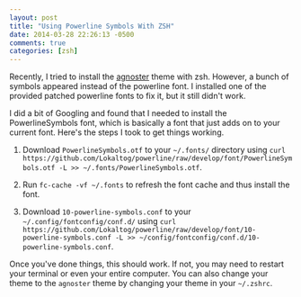 ```yaml
---
layout: post
title: "Using Powerline Symbols With ZSH"
date: 2014-03-28 22:26:13 -0500
comments: true
categories: [zsh]
---
```


Recently, I tried to install the [agnoster](https://gist.github.com/agnoster/3712874) theme with zsh. However, a bunch of symbols appeared instead of the powerline font. I installed one of the provided patched powerline fonts to fix it, but it still didn't work.

I did a bit of Googling and found that I needed to install the PowerlineSymbols font, which is basically a font that just adds on to your current font. Here's the steps I took to get things working.

1. Download `PowerlineSymbols.otf` to your `~/.fonts/` directory using `curl https://github.com/Lokaltog/powerline/raw/develop/font/PowerlineSymbols.otf -L >> ~/.fonts/PowerlineSymbols.otf`.

2. Run `fc-cache -vf ~/.fonts` to refresh the font cache and thus install the font.

3. Download `10-powerline-symbols.conf` to your `~/.config/fontconfig/conf.d/` using `curl https://github.com/Lokaltog/powerline/raw/develop/font/10-powerline-symbols.conf -L >> ~/config/fontconfig/conf.d/10-powerline-symbols.conf`.

Once you've done things, this should work. If not, you may need to restart your terminal or even your entire computer. You can also change your theme to the `agnoster` theme by changing your theme in your `~/.zshrc`.
